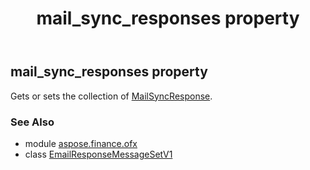 ﻿---
title: mail_sync_responses property
second_title: Aspose.Finance for Python via .NET API References
description: 
type: docs
weight: 40
url: /python-net/aspose.finance.ofx/emailresponsemessagesetv1/mail_sync_responses/
is_root: false
---

## mail_sync_responses property


Gets or sets the collection of [MailSyncResponse](/finance/python-net/aspose.finance.ofx.email/mailsyncresponse).

### See Also
* module [aspose.finance.ofx](../../)
* class [EmailResponseMessageSetV1](/finance/python-net/aspose.finance.ofx/emailresponsemessagesetv1)
